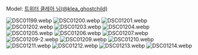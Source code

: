 ﻿---
dddd: 2024.08.17 팝콘 토
nickname: 클레아
sns_type: x
sns_id: klea_ghostchild
---

<a name="klea_ghostchild"></a>
Model: <a href="https://x.com/klea_ghostchild" target="_blank">트위터 클레아 님(@klea_ghostchild)</a>

![DSC01199.webp](/assets/img/2024/08-17/클레아/DSC01199.webp)
![DSC01200.webp](/assets/img/2024/08-17/클레아/DSC01200.webp)
![DSC01201.webp](/assets/img/2024/08-17/클레아/DSC01201.webp)
![DSC01202.webp](/assets/img/2024/08-17/클레아/DSC01202.webp)
![DSC01203.webp](/assets/img/2024/08-17/클레아/DSC01203.webp)
![DSC01204.webp](/assets/img/2024/08-17/클레아/DSC01204.webp)
![DSC01205.webp](/assets/img/2024/08-17/클레아/DSC01205.webp)
![DSC01206.webp](/assets/img/2024/08-17/클레아/DSC01206.webp)
![DSC01207.webp](/assets/img/2024/08-17/클레아/DSC01207.webp)
![DSC01209-2.webp](/assets/img/2024/08-17/클레아/DSC01209-2.webp)
![DSC01209.webp](/assets/img/2024/08-17/클레아/DSC01209.webp)
![DSC01210.webp](/assets/img/2024/08-17/클레아/DSC01210.webp)
![DSC01211.webp](/assets/img/2024/08-17/클레아/DSC01211.webp)
![DSC01212.webp](/assets/img/2024/08-17/클레아/DSC01212.webp)
![DSC01213.webp](/assets/img/2024/08-17/클레아/DSC01213.webp)
![DSC01214.webp](/assets/img/2024/08-17/클레아/DSC01214.webp)